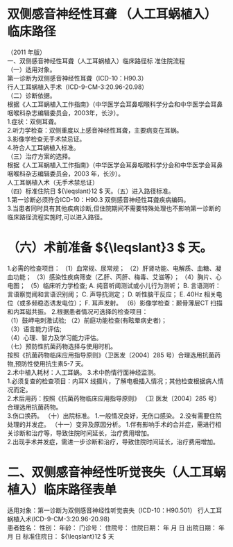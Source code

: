 # 双侧感音神经性耳聋 （人工耳蜗植入） 临床路径  
（2011 年版）  
一、双侧感音神经性耳聋（人工耳蜗植入）临床路径标 准住院流程  
（一）适用对象。  
第一诊断为双侧感音神经性耳聋（ICD-10：H90.3）  
行人工耳蜗植入手术（ICD-9-CM-3:20.96-20.98）  
（二）诊断依据。  
根据《人工耳蜗植入工作指南》（中华医学会耳鼻咽喉科学分会和中华医学会耳鼻咽喉科杂志编辑委员会，2003年，长沙）。  
1.症状：双侧耳聋。  
2.听力学检查：双侧重度以上感音神经性耳聋，主要病变在耳蜗。  
3.影像学检查无手术禁忌证。  
4.符合人工耳蜗植入标准。  
（三）治疗方案的选择。  
根据《人工耳蜗植入工作指南》（中华医学会耳鼻咽喉科学分会和中华医学会耳鼻咽喉科杂志编辑委员会，2003 年，长沙）。  
人工耳蜗植入术（无手术禁忌证）  
（四）标准住院日 ${\leqslant}12 $ 天。（五）进入路径标准。  
1.第一诊断必须符合ICD-10：H90.3 双侧感音神经性耳聋疾病编码。  
3.当患者同时具有其他疾病诊断,但住院期间不需要特殊处理也不影响第一诊断的临床路径流程实施时,可以进入路径。  
# （六）术前准备 ${\leqslant}3 $ 天。  
1.必需的检查项目： （1）血常规、尿常规； （2）肝肾功能、电解质、血糖、凝血功能； （3）感染性疾病筛查（乙肝、丙肝、梅毒、艾滋等）； （4）胸片、心电图； （5）临床听力学检查; A. 纯音听阈测试或小儿行为测听；  B. 言语测听：言语察觉阈和言语识别阈； C. 声导抗测定；  D. 听性脑干反应； E. 40Hz 相关电位（或多频稳态诱发电位）；  F. 耳声发射。 （6）影像学检查：颞骨薄层CT 扫描和内耳磁共振。  2.根据患者情况可选择的检查项目：  
（1）鼓岬电刺激试验; （2）前庭功能检查(有眩晕病史者)；  
（3）语言能力评估;  
（4）心理、智力及学习能力评估。  
（七）预防性抗菌药物选择与使用时机。  
按照《抗菌药物临床应用指导原则》（卫医发〔2004〕285 号）合理选用抗菌药物,预防性使用抗生素5-7 天。  
2.术中植入耗材：人工耳蜗。 3.术中酌情行面神经监测。  
1.必须复查的检查项目：内耳X 线摄片，了解电极插入情况；其他检查根据病人情况而定。  
2.术后用药：按照《抗菌药物临床应用指导原则》 （卫 医发〔2004〕285 号）合理选用抗菌药物。  
3.伤口换药。 （十）出院标准。 1.一般情况良好，无伤口感染。 2.没有需要住院处理的并发症。 （十一）变异及原因分析。 1.伴有影响手术的合并症，需进行相关诊断和治疗等，导致住院时间延长，治疗费用增加。  
2.出现手术并发症，需进一步诊断和治疗，导致住院时间延长，治疗费用增加。  
# 二、双侧感音神经性听觉丧失（人工耳蜗植入）临床路径表单  
适用对象：第一诊断为双侧感音神经性听觉丧失（ICD-10：H90.501）   行人工耳蜗植入术(ICD-9-CM-3:20.96-20.98)  
患者姓名：   性别：     年龄：       门诊号：  住院号：         住院日期：     年   月   日   出院日期：     年   月   日  标准住院日： ${\leqslant}12 $ 天  
